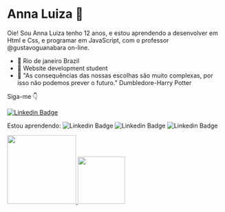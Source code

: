 # Anna Luiza 👋
Oie! Sou Anna Luiza tenho 12 anos, e estou aprendendo a desenvolver em Html e Css, e programar em JavaScript, com o professor @gustavoguanabara on-line.


- 📌 Rio de janeiro Brazil
- 📌 Website development student
- 🌈 "As consequências das nossas escolhas são muito complexas, por isso não podemos prever o futuro." Dumbledore-Harry Potter

Siga-me 👇

[![Linkedin Badge](https://img.shields.io/badge/-Anna%20Luiza-pink?style=flat-square&logo=Instagram&logoColor=white&link=Instagram.com/)](https://Instagram.com/)


Estou aprendendo: ![Linkedin Badge](https://img.shields.io/badge/-HTML5-yellow?style=flat-square&logo=Html5&logoColor=white) ![Linkedin Badge](https://img.shields.io/badge/-CSS3-blue?style=flat-square&logo=CSS3&logoColor=white) ![Linkedin Badge](https://img.shields.io/badge/-JavaScript-orange?style=flat-square&logo=JavaScript&logoColor=white)

 <div style="display: "flex" ">
  <a href="https://github.com/annaluizacamara">
  <img height="160em" src="https://github-readme-stats.vercel.app/api?username=annaluizacamara&show_icons=true&theme=loli"/>
  <img height="110em" src="https://github-readme-stats.vercel.app/api/top-langs/?username=annaluizacamara&layout=compact&langs_count=7&theme=loli"/>
</div>
